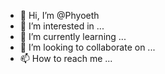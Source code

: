 - 👋 Hi, I’m @Phyoeth
- 👀 I’m interested in ...
- 🌱 I’m currently learning ...
- 💞️ I’m looking to collaborate on ...
- 📫 How to reach me ...

<!---
Phyoeth/Phyoeth is a ✨ special ✨ repository because its `README.md` (this file) appears on your GitHub profile.
You can click the Preview link to take a look at your changes.
--->
